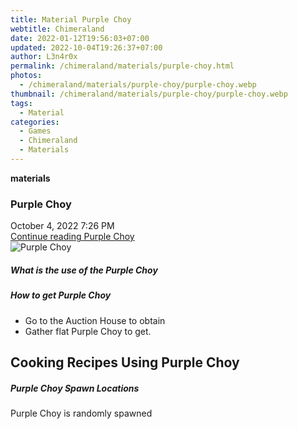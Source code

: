 ```yaml
---
title: Material Purple Choy
webtitle: Chimeraland
date: 2022-01-12T19:56:03+07:00
updated: 2022-10-04T19:26:37+07:00
author: L3n4r0x
permalink: /chimeraland/materials/purple-choy.html
photos:
  - /chimeraland/materials/purple-choy/purple-choy.webp
thumbnail: /chimeraland/materials/purple-choy/purple-choy.webp
tags:
  - Material
categories:
  - Games
  - Chimeraland
  - Materials
---
```


<section id="bootstrap-wrapper">
  <link
    rel="stylesheet"
    href="https://cdn.statically.io/gh/dimaslanjaka/Web-Manajemen/40ac3225/css/bootstrap-4.5-wrapper.css"
  />
  <div
    class="row g-0 border rounded overflow-hidden flex-md-row mb-4 shadow-sm position-relative"
  >
    <div class="col p-4 d-flex flex-column position-static">
      <strong class="d-inline-block mb-2 text-success">materials</strong>
      <h3 class="mb-0">Purple Choy</h3>
      <div class="mb-1 text-muted">October 4, 2022 7:26 PM</div>
      <a
        href="/chimeraland/materials/purple-choy.html"
        class="stretched-link d-none"
        >Continue reading Purple Choy</a
      >
    </div>
    <div class="col-auto d-none d-lg-block">
      <img
        src="/chimeraland/materials/purple-choy/purple-choy.webp"
        alt="Purple Choy"
      />
    </div>
  </div>
  <div class="row">
    <div class="col-lg-6 col-12 mb-2">
      <div class="card">
        <div class="card-body">
          <h5 class="card-title">What is the use of the Purple Choy</h5>
          <div class="card-text"><ul></ul></div>
        </div>
      </div>
    </div>
    <div class="col-lg-6 col-12 mb-2">
      <div class="card">
        <div class="card-body">
          <h5 class="card-title">How to get Purple Choy</h5>
          <div class="card-text">
            <ul>
              <li>Go to the Auction House to obtain</li>
              <li>Gather flat Purple Choy to get.</li>
            </ul>
          </div>
        </div>
      </div>
    </div>
    <div class="col-lg-6 col-12 mb-2">
      <h2 id="cookable">Cooking Recipes Using Purple Choy</h2>
    </div>
    <div class="col-12 mb-2">
      <h5>Purple Choy Spawn Locations</h5>
      <p>Purple Choy is randomly spawned</p>
    </div>
  </div>
</section>